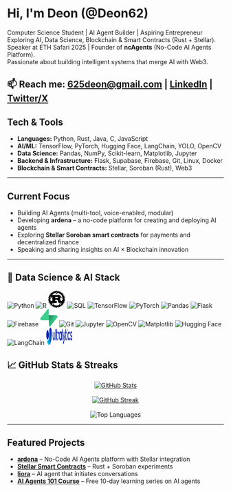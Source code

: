 # Hi, I'm Deon (@Deon62)

Computer Science Student | AI Agent Builder | Aspiring Entrepreneur  
Exploring AI, Data Science, Blockchain & Smart Contracts (Rust + Stellar).  
Speaker at ETH Safari 2025 | Founder of **ncAgents** (No-Code AI Agents Platform).  
Passionate about building intelligent systems that merge AI with Web3.  

📫 Reach me: **625deon@gmail.com** | [LinkedIn](#) | [Twitter/X](#)  
---

## Tech & Tools
- **Languages:** Python, Rust, Java, C, JavaScript  
- **AI/ML:** TensorFlow, PyTorch, Hugging Face, LangChain, YOLO, OpenCV  
- **Data Science:** Pandas, NumPy, Scikit-learn, Matplotlib, Jupyter  
- **Backend & Infrastructure:** Flask, Supabase, Firebase, Git, Linux, Docker  
- **Blockchain & Smart Contracts:** Stellar, Soroban (Rust), Web3  
---

## Current Focus
- Building AI Agents (multi-tool, voice-enabled, modular)  
- Developing **ardena** – a no-code platform for creating and deploying AI agents  
- Exploring **Stellar Soroban smart contracts** for payments and decentralized finance  
- Speaking and sharing insights on AI × Blockchain innovation
---

## 🧠 Data Science & AI Stack
<p align="left">
  <!-- Languages & Core Tools -->
  <img src="https://cdn.jsdelivr.net/gh/devicons/devicon/icons/python/python-original.svg" width="40" height="40" alt="Python"/>
  <img src="https://cdn.jsdelivr.net/gh/devicons/devicon/icons/r/r-original.svg" width="40" height="40" alt="R"/>
  <img src="https://raw.githubusercontent.com/devicons/devicon/master/icons/rust/rust-original.svg" width="40" height="40" alt="Rust"/>
  <img src="https://cdn.jsdelivr.net/gh/devicons/devicon/icons/mysql/mysql-original.svg" width="40" height="40" alt="SQL"/>
  <!-- Libraries & Frameworks -->
  <img src="https://cdn.jsdelivr.net/gh/devicons/devicon/icons/tensorflow/tensorflow-original.svg" width="40" height="40" alt="TensorFlow"/>
  <img src="https://cdn.jsdelivr.net/gh/devicons/devicon/icons/pytorch/pytorch-original.svg" width="40" height="40" alt="PyTorch"/>
  <img src="https://cdn.jsdelivr.net/gh/devicons/devicon/icons/pandas/pandas-original.svg" width="40" height="40" alt="Pandas"/>
  <img src="https://cdn.jsdelivr.net/gh/devicons/devicon/icons/flask/flask-original.svg" width="40" height="40" alt="Flask"/>
  <img src="https://cdn.jsdelivr.net/gh/devicons/devicon/icons/firebase/firebase-plain.svg" width="40" height="40" alt="Firebase"/>
  <img src="https://raw.githubusercontent.com/supabase/supabase/master/packages/common/assets/images/supabase-logo-icon.png" width="40" height="40" alt="Supabase"/>
  <!-- Tooling -->
  <img src="https://cdn.jsdelivr.net/gh/devicons/devicon/icons/git/git-original.svg" width="40" height="40" alt="Git"/>
  <img src="https://cdn.jsdelivr.net/gh/devicons/devicon/icons/jupyter/jupyter-original.svg" width="40" height="40" alt="Jupyter"/>
  <img src="https://cdn.jsdelivr.net/gh/devicons/devicon/icons/opencv/opencv-original.svg" width="40" height="40" alt="OpenCV"/>
  <img src="https://matplotlib.org/stable/_images/sphx_glr_logos2_001.png" width="40" height="40" alt="Matplotlib"/>
  <!-- Other AI/ML Tools (non-devicon icons) -->
  <img src="https://huggingface.co/front/assets/huggingface_logo.svg" width="40" height="40" alt="Hugging Face"/>
  <img src="https://avatars.githubusercontent.com/u/126733545?s=200&v=4" width="40" height="40" alt="LangChain"/>
  <img src="https://raw.githubusercontent.com/ultralytics/assets/main/logo/Ultralytics_Logotype_Original.svg" width="60" height="40" alt="YOLO"/>
</p>

## 📈 GitHub Stats & Streaks
<p align="center">
  <a href="https://github.com/Deon62">
    <img src="https://github-readme-stats.vercel.app/api?username=Deon62&show_icons=true&theme=radical" alt="GitHub Stats" />
  </a>
  <br><br>
  <a href="https://streak-stats.demolab.com/?user=Deon62">
    <img src="https://streak-stats.demolab.com/?user=Deon62&theme=dark" alt="GitHub Streak" />
  </a>
  <br><br>
  <img src="https://github-readme-stats.vercel.app/api/top-langs/?username=Deon62&layout=compact&theme=tokyonight" alt="Top Languages" />
</p>

---
## Featured Projects
- **[ardena](#)** – No-Code AI Agents platform with Stellar integration  
- **[Stellar Smart Contracts](#)** – Rust + Soroban experiments  
- **[liora](#)** – AI agent that initiates conversations  
- **[AI Agents 101 Course](#)** – Free 10-day learning series on AI agents 
